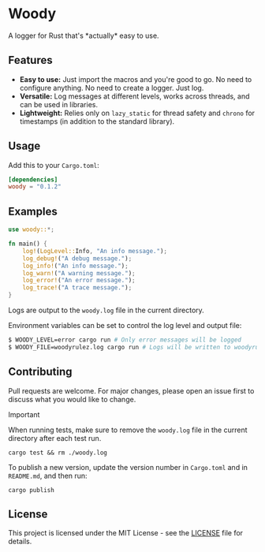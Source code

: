 # Woody

A logger for Rust that's \*actually\* easy to use.

## Features

-   **Easy to use:** Just import the macros and you're good to go. No need to
    configure anything. No need to create a logger. Just log.
-   **Versatile:** Log messages at different levels, works across threads, and
    can be used in libraries.
-   **Lightweight:** Relies only on `lazy_static` for thread safety and
    `chrono` for timestamps (in addition to the standard library).

## Usage

Add this to your `Cargo.toml`:

```toml
[dependencies]
woody = "0.1.2"
```

## Examples

```rust
use woody::*;

fn main() {
    log!(LogLevel::Info, "An info message.");
    log_debug!("A debug message.");
    log_info!("An info message.");
    log_warn!("A warning message.");
    log_error!("An error message.");
    log_trace!("A trace message.");
}
```

Logs are output to the `woody.log` file in the current directory.

Environment variables can be set to control the log level and output file:

```bash
$ WOODY_LEVEL=error cargo run # Only error messages will be logged
$ WOODY_FILE=woodyrulez.log cargo run # Logs will be written to woodyrulez.log
```

## Contributing

Pull requests are welcome. For major changes, please open an issue first to
discuss what you would like to change.

> [!IMPORTANT]  
> When running tests, make sure to remove the `woody.log` file in the current directory after each test run.
> ```shell
> cargo test && rm ./woody.log
> ```

To publish a new version, update the version number in `Cargo.toml` and in `README.md`, and then run:

```shell
cargo publish
```

## License

This project is licensed under the MIT License - see the [LICENSE](LICENSE) file for details.